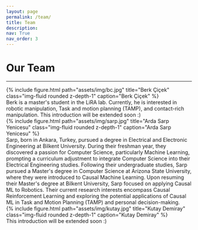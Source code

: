```yaml
---
layout: page
permalink: /team/
title: Team
description:
nav: True
nav_order: 3
---
```


# Our Team

---

<div class="row justify-content-sm-center">
    <div class="col-sm-3 mt-3 mt-md-0">
        {% include figure.html path="assets/img/bc.jpg" title="Berk Çiçek" class="img-fluid rounded z-depth-1" caption="Berk Çiçek" %}
    </div>
    <div class="col-sm-9 mt-3 mt-md-0">
        Berk is a master's student in the LiRA lab. Currently, he is interested in robotic manipulation, Task and motion planning (TAMP), and contact-rich manipulation. This introduction will be extended soon :)
    </div>
</div>


<div class="row justify-content-sm-center">
    <div class="col-sm-3 mt-3 mt-md-0">
        {% include figure.html path="assets/img/sarp.jpg" title="Arda Sarp Yenicesu" class="img-fluid rounded z-depth-1" caption="Arda Sarp Yenicesu" %}
    </div>
    <div class="col-sm-9 mt-3 mt-md-0">
       Sarp, born in Ankara, Turkey, pursued a degree in Electrical and Electronic Engineering at Bilkent University. During their freshman year, they discovered a passion for Computer Science, particularly Machine Learning, prompting a curriculum adjustment to integrate Computer Science into their Electrical Engineering studies. Following their undergraduate studies, Sarp pursued a Master's degree in Computer Science at Arizona State University, where they were introduced to Causal Machine Learning. Upon resuming their Master's degree at Bilkent University, Sarp focused on applying Causal ML to Robotics. Their current research interests encompass Causal Reinforcement Learning and exploring the potential applications of Causal ML in Task and Motion Planning (TAMP) and personal decision-making. 
    </div>
</div>

<div class="row justify-content-sm-center">
    <div class="col-sm-3 mt-3 mt-md-0">
        {% include figure.html path="assets/img/kutay.jpg" title="Kutay Demiray" class="img-fluid rounded z-depth-1" caption="Kutay Demiray" %}
    </div>
    <div class="col-sm-9 mt-3 mt-md-0">
        This introduction will be extended soon :)
    </div>
</div>

